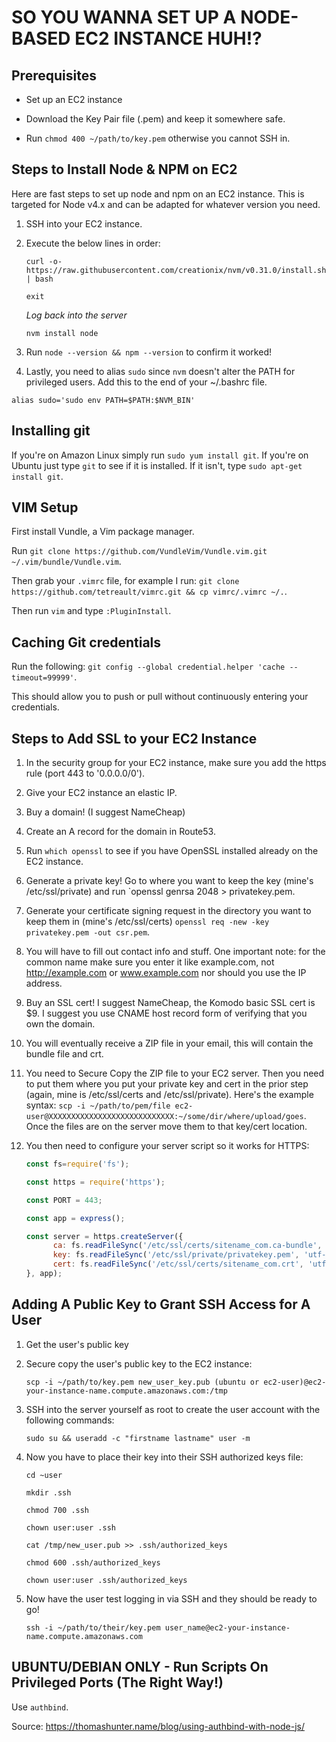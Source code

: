 # SO YOU WANNA SET UP A NODE-BASED EC2 INSTANCE HUH!?


## Prerequisites

* Set up an EC2 instance

* Download the Key Pair file (.pem) and keep it somewhere safe. 

* Run `chmod 400 ~/path/to/key.pem` otherwise you cannot SSH in. 


## Steps to Install Node & NPM on EC2

Here are fast steps to set up node and npm on an EC2 instance. This is targeted for Node v4.x and can be adapted for whatever version you need.

1. SSH into your EC2 instance.

2. Execute the below lines in order:

	`curl -o- https://raw.githubusercontent.com/creationix/nvm/v0.31.0/install.sh | bash`

	`exit`

	*Log back into the server*

	`nvm install node`

3. Run `node --version && npm --version` to confirm it worked!

4. Lastly, you need to alias `sudo` since `nvm` doesn't alter the PATH for privileged users. Add this to the end of your ~/.bashrc file. 

  `alias sudo='sudo env PATH=$PATH:$NVM_BIN'`


## Installing git

If you're on Amazon Linux simply run `sudo yum install git`. If you're on Ubuntu just type `git` to see if it is installed. If it isn't, type `sudo apt-get install git`.


## VIM Setup

First install Vundle, a Vim package manager. 

Run `git clone https://github.com/VundleVim/Vundle.vim.git ~/.vim/bundle/Vundle.vim`. 

Then grab your `.vimrc` file, for example I run: `git clone https://github.com/tetreault/vimrc.git && cp vimrc/.vimrc ~/.`.

Then run `vim` and type `:PluginInstall`. 


## Caching Git credentials 

Run the following: `git config --global credential.helper 'cache --timeout=99999'`. 

This should allow you to push or pull without continuously entering your credentials. 


## Steps to Add SSL to your EC2 Instance

1. In the security group for your EC2 instance, make sure you add the https rule (port 443 to '0.0.0.0/0').

2. Give your EC2 instance an elastic IP.

3. Buy a domain! (I suggest NameCheap)

4. Create an A record for the domain in Route53.

5. Run `which openssl` to see if you have OpenSSL installed already on the EC2 instance.

6. Generate a private key! Go to where you want to keep the key (mine's /etc/ssl/private) and run `openssl genrsa 2048 > privatekey.pem.

7. Generate your certificate signing request in the directory you want to keep them in (mine's /etc/ssl/certs) `openssl req -new -key privatekey.pem -out csr.pem`.

8. You will have to fill out contact info and stuff. One important note: for the common name make sure you enter it like example.com, not http://example.com or www.example.com nor should you use the IP address.

9. Buy an SSL cert! I suggest NameCheap, the Komodo basic SSL cert is $9. I suggest you use CNAME host record form of verifying that you own the domain. 

10. You will eventually receive a ZIP file in your email, this will contain the bundle file and crt.

11. You need to Secure Copy the ZIP file to your EC2 server. Then you need to put them where you put your private key and cert in the prior step (again, mine is /etc/ssl/certs and /etc/ssl/private). Here's the example syntax: `scp -i ~/path/to/pem/file ec2-user@XXXXXXXXXXXXXXXXXXXXXXXXXXXX:~/some/dir/where/upload/goes`. Once the files are on the server move them to that key/cert location. 

12. You then need to configure your server script so it works for HTTPS: 

    ```javascript
    const fs=require('fs');

    const https = require('https');

    const PORT = 443; 

    const app = express();

    const server = https.createServer({
          ca: fs.readFileSync('/etc/ssl/certs/sitename_com.ca-bundle', 'utf-8'),
          key: fs.readFileSync('/etc/ssl/private/privatekey.pem', 'utf-8'),
          cert: fs.readFileSync('/etc/ssl/certs/sitename_com.crt', 'utf-8')
    }, app);
    ```

## Adding A Public Key to Grant SSH Access for A User

1. Get the user's public key

2. Secure copy the user's public key to the EC2 instance: 

    `scp -i ~/path/to/key.pem new_user_key.pub (ubuntu or ec2-user)@ec2-your-instance-name.compute.amazonaws.com:/tmp`

3. SSH into the server yourself as root to create the user account with the following commands: 

    `sudo su && useradd -c "firstname lastname" user -m`

4. Now you have to place their key into their SSH authorized keys file:

    `cd ~user`

    `mkdir .ssh`
    
    `chmod 700 .ssh`
    
    `chown user:user .ssh`
    
    `cat /tmp/new_user.pub >> .ssh/authorized_keys`
    
    `chmod 600 .ssh/authorized_keys`
    
    `chown user:user .ssh/authorized_keys`

5. Now have the user test logging in via SSH and they should be ready to go! 

    `ssh -i ~/path/to/their/key.pem user_name@ec2-your-instance-name.compute.amazonaws.com`


## UBUNTU/DEBIAN ONLY - Run Scripts On Privileged Ports (The Right Way!)

Use `authbind`. 

Source: https://thomashunter.name/blog/using-authbind-with-node-js/
